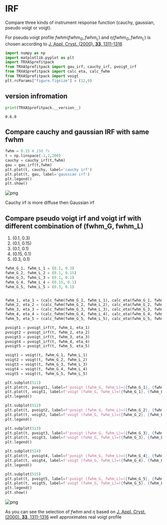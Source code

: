 # IRF
Compare three kinds of instrument response function (cauchy, gaussian, pseudo voigt or voigt).

For pseudo voigt profile ${fwhm}({fwhm}_G, {fwhm}_L)$ and $\eta({fwhm}_G, {fwhm}_L)$ is chosen according to
 [J. Appl. Cryst. (2000). **33**, 1311-1316](https://doi.org/10.1107/S0021889800010219)


```python
import numpy as np
import matplotlib.pyplot as plt
import TRXASprefitpack
from TRXASprefitpack import gau_irf, cauchy_irf, pvoigt_irf
from TRXASprefitpack import calc_eta, calc_fwhm
from TRXASprefitpack import voigt
plt.rcParams["figure.figsize"] = (12,9)
```

## version infromation


```python
print(TRXASprefitpack.__version__)
```

    0.6.0
    

## Compare cauchy and gaussian IRF with same fwhm


```python
fwhm = 0.15 # 150 fs
t = np.linspace(-1,1,200)
cauchy = cauchy_irf(t,fwhm)
gau = gau_irf(t,fwhm)
plt.plot(t, cauchy, label='cauchy irf')
plt.plot(t, gau, label='gaussian irf')
plt.legend()
plt.show()
```


    
![png](IRF_files/IRF_5_0.png)
    


Cauchy irf is more diffuse then Gaussian irf

## Compare pseudo voigt irf and voigt irf with different combination of (fwhm_G, fwhm_L)

1. (0.1, 0.3)
2. (0.1, 0.15)
3. (0.1, 0.1)
4. (0.15, 0.1)
5. (0.3, 0.1)


```python
fwhm_G_1, fwhm_L_1 = (0.1, 0.3)
fwhm_G_2, fwhm_L_2 = (0.1, 0.15)
fwhm_G_3, fwhm_L_3 = (0.1, 0.1)
fwhm_G_4, fwhm_L_4 = (0.15, 0.1)
fwhm_G_5, fwhm_L_5 = (0.3, 0.1)


fwhm_1, eta_1 = (calc_fwhm(fwhm_G_1, fwhm_L_1), calc_eta(fwhm_G_1, fwhm_L_1))
fwhm_2, eta_2 = (calc_fwhm(fwhm_G_2, fwhm_L_2), calc_eta(fwhm_G_2, fwhm_L_2))
fwhm_3, eta_3 = (calc_fwhm(fwhm_G_3, fwhm_L_3), calc_eta(fwhm_G_3, fwhm_L_3))
fwhm_4, eta_4 = (calc_fwhm(fwhm_G_4, fwhm_L_4), calc_eta(fwhm_G_4, fwhm_L_4))
fwhm_5, eta_5 = (calc_fwhm(fwhm_G_5, fwhm_L_5), calc_eta(fwhm_G_5, fwhm_L_5))

pvoigt1 = pvoigt_irf(t, fwhm_1, eta_1)
pvoigt2 = pvoigt_irf(t, fwhm_2, eta_2)
pvoigt3 = pvoigt_irf(t, fwhm_3, eta_3)
pvoigt4 = pvoigt_irf(t, fwhm_4, eta_4)
pvoigt5 = pvoigt_irf(t, fwhm_5, eta_5)

voigt1 = voigt(t, fwhm_G_1, fwhm_L_1)
voigt2 = voigt(t, fwhm_G_2, fwhm_L_2)
voigt3 = voigt(t, fwhm_G_3, fwhm_L_3)
voigt4 = voigt(t, fwhm_G_4, fwhm_L_4)
voigt5 = voigt(t, fwhm_G_5, fwhm_L_5)

plt.subplot(511)
plt.plot(t, pvoigt1, label=f'pvoigt (fwhm_G, fwhm_L)=({fwhm_G_1}, {fwhm_L_1})', color='red')
plt.plot(t, voigt1, label=f'voigt (fwhm_G, fwhm_L)=({fwhm_G_1}, {fwhm_L_1})', color='blue')
plt.legend()

plt.subplot(512)
plt.plot(t, pvoigt2, label=f'pvoigt (fwhm_G, fwhm_L)=({fwhm_G_2}, {fwhm_L_2})', color='red')
plt.plot(t, voigt2, label=f'voigt (fwhm_G, fwhm_L)=({fwhm_G_2}, {fwhm_L_2})', color='blue')
plt.legend()

plt.subplot(513)
plt.plot(t, pvoigt3, label=f'pvoigt (fwhm_G, fwhm_L)=({fwhm_G_3}, {fwhm_L_3})', color='red')
plt.plot(t, voigt3, label=f'voigt (fwhm_G, fwhm_L)=({fwhm_G_3}, {fwhm_L_3})', color='blue')
plt.legend()

plt.subplot(514)
plt.plot(t, pvoigt4, label=f'pvoigt (fwhm_G, fwhm_L)=({fwhm_G_4}, {fwhm_L_4})', color='red')
plt.plot(t, voigt4, label=f'voigt (fwhm_G, fwhm_L)=({fwhm_G_4}, {fwhm_L_4})', color='blue')
plt.legend()

plt.subplot(515)
plt.plot(t, pvoigt5, label=f'pvoigt (fwhm_G, fwhm_L)=({fwhm_G_5}, {fwhm_L_5})', color='red')
plt.plot(t, voigt5, label=f'voigt (fwhm_G, fwhm_L)=({fwhm_G_5}, {fwhm_L_5})', color='blue')
plt.legend()
plt.show()
```


    
![png](IRF_files/IRF_8_0.png)
    


As you can see the selection of ${fwhm}$ and $\eta$ based on  [J. Appl. Cryst. (2000). **33**, 1311-1316](https://doi.org/10.1107/S0021889800010219) well approximates real voigt profile

